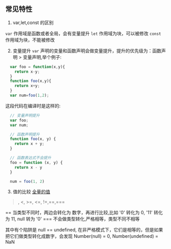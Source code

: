 ## 常见特性

1. var,let,const 的区别

  `var` 作用域是函数或者全局，会有变量提升
  `let` 作用域为块，可以被修改
  `const` 作用域为块，不能被修改

2. 变量提升
  `var` 声明的变量和函数声明会做变量提升，提升的优先级为：函数声明 > 变量声明,举个例子:

  ```js
    var foo = function(x,y){
      return x-y;
    }
    function foo(x,y){
      return x+y;
    }
    var num=foo(1,2);
  ```

  这段代码在编译时是这样的:

  ```js
    // 变量声明提升
    var foo;
    var num;

    // 函数声明提升
    function foo(x, y) {
      return x + y;
    }

    // 函数表达式不会提升
    foo = function (x, y) {
      return x - y
    }

    num = foo(1, 2)
  ```

3. 值的比较
  [全量的值](https://dorey.github.io/JavaScript-Equality-Table/)

  >, <, >=, <=, !=,==,===

  == 当类型不同时，两边会转化为 数字，再进行比较,比如 '0' 转化为 0, '11' 转化为 11, null 转为 '0'
  === 不会做类型转化,严格相等，类型不同不相等

  其中有个陷阱是 null == undefined, 在非严格模式下，它们是相等的，但是如果把它们做类型转化成数字，会发现 Number(null) = 0, Number(undefined) = NaN